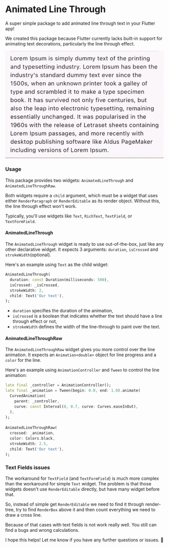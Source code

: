 # Animated Line Through

A super simple package to add animated line through text in your Flutter app!

We created this package because Flutter currently lacks built-in support for animating text
decorations, particularly the line through effect.

![Example](https://github.com/Vorkytaka/animated_line_through/blob/media/gif/example.gif?raw=true)

### Usage

This package provides two widgets: `AnimatedLineThrough` and `AnimatedLineThroughRaw`.

Both widgets require a `child` argument, which must be a widget that uses either `RenderParagraph` or
`RenderEditable` as its render object. Without this, the line through effect won't work.

Typically, you'll use widgets like `Text`, `RichText`, `TextField`, or `TextFormField`.

#### AnimatedLineThrough

The `AnimatedLineThrough` widget is ready to use out-of-the-box, just like any other declarative
widget. It expects 3 arguments: `duration`, `isCrossed` and `strokeWidth`(optional). 

Here's an example using `Text` as the child widget:

```dart
AnimatedLineThrough(
  duration: const Duration(milliseconds: 500),
  isCrossed: _isCrossed,
  strokeWidth: 2,
  child: Text('Our text'),
);
```

- `duration` specifies the duration of the animation,
- `isCrossed` is a boolean that indicates whether the text should have a line through effect or not,
- `strokeWidth` defines the width of the line-through to paint over the text.

#### AnimatedLineThroughRaw

The `AnimatedLineThroughRaw` widget gives you more control over the line animation. It expects an
`Animation<double>` object for line progress and a `color` for the line.

Here's an example using `AnimationController` and `Tween` to control the line animation:

```dart
late final _controller = AnimationController();
late final _animation = Tween(begin: 0.0, end: 1.0).animate(
  CurvedAnimation(
    parent: _controller,
    curve: const Interval(0, 0.7, curve: Curves.easeInOut),
  ),
);

AnimatedLineThroughRaw(
  crossed: _animation,
  color: Colors.black,
  strokeWidth: 2.5,
  child: Text('Our text'),
);
```

### Text Fields issues

The workaround for `TextField` (and `TextFormField`) is much more complex than the workaround for simple `Text` widget.
The problem is that those widgets doesn't use `RenderEditable` directly, but have many widget before that.

So, instead of simple get `RenderEditable` we need to find it through render-tree, try to find `RenderBox` above it and then count everything we need to draw a cross line.

Because of that cases with text fields is not work really well. You still can find a bugs and wrong calculations.

I hope this helps! Let me know if you have any further questions or issues. 🧡